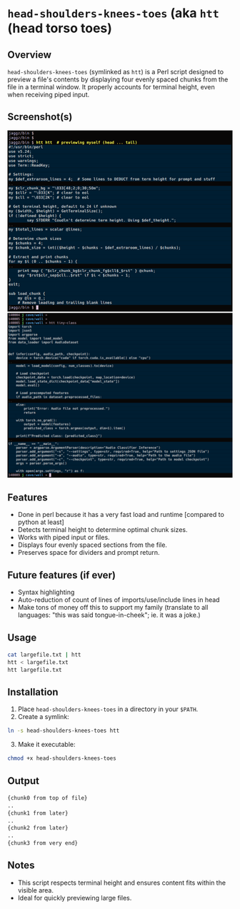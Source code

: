 # `head-shoulders-knees-toes` (aka `htt` (head torso toes)

## Overview
`head-shoulders-knees-toes` (symlinked as `htt`) is a Perl script designed to preview a file's contents by displaying four evenly spaced chunks from the file in a terminal window. It properly accounts for terminal height, even when receiving piped input.

## Screenshot(s)
![Example previewing the script itself](i/screenshot2.png)
![Example previewing a python script](i/screenshot1.png)

## Features
- Done in perl because it has a very fast load and runtime [compared to python at least]
- Detects terminal height to determine optimal chunk sizes.
- Works with piped input or files.
- Displays four evenly spaced sections from the file.
- Preserves space for dividers and prompt return.

## Future features (if ever)
- Syntax highlighting
- Auto-reduction of count of lines of imports/use/include lines in head
- Make tons of money off this to support my family (translate to all languages: "this was said tongue-in-cheek"; ie. it was a joke.)

## Usage
```sh
cat largefile.txt | htt
htt < largefile.txt
htt largefile.txt
```

## Installation
1. Place `head-shoulders-knees-toes` in a directory in your `$PATH`.
2. Create a symlink:
```sh
ln -s head-shoulders-knees-toes htt
```
3. Make it executable:
```sh
chmod +x head-shoulders-knees-toes
```

## Output
```sh
{chunk0 from top of file}
..
{chunk1 from later}
..
{chunk2 from later}
..
{chunk3 from very end}
```

## Notes
- This script respects terminal height and ensures content fits within the visible area.
- Ideal for quickly previewing large files.


